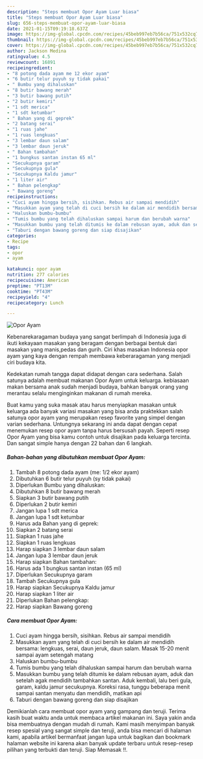 ```yaml
---
description: "Steps membuat Opor Ayam Luar biasa"
title: "Steps membuat Opor Ayam Luar biasa"
slug: 656-steps-membuat-opor-ayam-luar-biasa
date: 2021-01-15T09:19:18.637Z
image: https://img-global.cpcdn.com/recipes/45beb997eb7b56ca/751x532cq70/opor-ayam-foto-resep-utama.jpg
thumbnail: https://img-global.cpcdn.com/recipes/45beb997eb7b56ca/751x532cq70/opor-ayam-foto-resep-utama.jpg
cover: https://img-global.cpcdn.com/recipes/45beb997eb7b56ca/751x532cq70/opor-ayam-foto-resep-utama.jpg
author: Jackson Medina
ratingvalue: 4.5
reviewcount: 16891
recipeingredient:
- "8 potong dada ayam me 12 ekor ayam"
- "6 butir telur puyuh sy tidak pakai"
- " Bumbu yang dihaluskan"
- "8 butir bawang merah"
- "3 butir bawang putih"
- "2 butir kemiri"
- "1 sdt merica"
- "1 sdt ketumbar"
- " Bahan yang di geprek"
- "2 batang serai"
- "1 ruas jahe"
- "1 ruas lengkuas"
- "3 lembar daun salam"
- "3 lembar daun jeruk"
- " Bahan tambahan"
- "1 bungkus santan instan 65 ml"
- "Secukupnya garam"
- "Secukupnya gula"
- "Secukupnya Kaldu jamur"
- "1 liter air"
- " Bahan pelengkap"
- " Bawang goreng"
recipeinstructions:
- "Cuci ayam hingga bersih, sisihkan. Rebus air sampai mendidih"
- "Masukkan ayam yang telah di cuci bersih ke dalam air mendidih bersama: lengkuas, serai, daun jeruk, daun salam. Masak 15-20 menit sampai ayam setengah matang"
- "Haluskan bumbu-bumbu"
- "Tumis bumbu yang telah dihaluskan sampai harum dan berubah warna"
- "Masukkan bumbu yang telah ditumis ke dalam rebusan ayam, aduk dan setelah agak mendidih tambahkan santan. Aduk kembali, lalu beri gula, garam, kaldu jamur secukupnya. Koreksi rasa, tunggu beberapa menit sampai santan menyatu dan mendidih, matikan api"
- "Taburi dengan bawang goreng dan siap disajikan"
categories:
- Recipe
tags:
- opor
- ayam

katakunci: opor ayam 
nutrition: 277 calories
recipecuisine: American
preptime: "PT13M"
cooktime: "PT43M"
recipeyield: "4"
recipecategory: Lunch

---
```



![Opor Ayam](https://img-global.cpcdn.com/recipes/45beb997eb7b56ca/751x532cq70/opor-ayam-foto-resep-utama.jpg)

Kebenarekaragaman budaya yang sangat berlimpah di Indonesia juga di ikuti kekayaan masakan yang beragam dengan berbagai bentuk dari masakan yang manis,pedas dan gurih. Ciri khas masakan Indonesia opor ayam yang kaya dengan rempah membawa keberaragaman yang menjadi ciri budaya kita.




Kedekatan rumah tangga dapat didapat dengan cara sederhana. Salah satunya adalah membuat makanan Opor Ayam untuk keluarga. kebiasaan makan bersama anak sudah menjadi budaya, bahkan banyak orang yang merantau selalu menginginkan makanan di rumah mereka.

Buat kamu yang suka masak atau harus menyiapkan masakan untuk keluarga ada banyak variasi masakan yang bisa anda praktekkan salah satunya opor ayam yang merupakan resep favorite yang simpel dengan varian sederhana. Untungnya sekarang ini anda dapat dengan cepat menemukan resep opor ayam tanpa harus bersusah payah.
Seperti resep Opor Ayam yang bisa kamu contoh untuk disajikan pada keluarga tercinta. Dan sangat simple hanya dengan 22 bahan dan 6 langkah.


<!--inarticleads1-->

##### Bahan-bahan yang dibutuhkan membuat Opor Ayam:

1. Tambah 8 potong dada ayam (me: 1/2 ekor ayam)
1. Dibutuhkan 6 butir telur puyuh (sy tidak pakai)
1. Diperlukan  Bumbu yang dihaluskan:
1. Dibutuhkan 8 butir bawang merah
1. Siapkan 3 butir bawang putih
1. Diperlukan 2 butir kemiri
1. Jangan lupa 1 sdt merica
1. Jangan lupa 1 sdt ketumbar
1. Harus ada  Bahan yang di geprek:
1. Siapkan 2 batang serai
1. Siapkan 1 ruas jahe
1. Siapkan 1 ruas lengkuas
1. Harap siapkan 3 lembar daun salam
1. Jangan lupa 3 lembar daun jeruk
1. Harap siapkan  Bahan tambahan:
1. Harus ada 1 bungkus santan instan (65 ml)
1. Diperlukan Secukupnya garam
1. Tambah Secukupnya gula
1. Harap siapkan Secukupnya Kaldu jamur
1. Harap siapkan 1 liter air
1. Diperlukan  Bahan pelengkap:
1. Harap siapkan  Bawang goreng




<!--inarticleads2-->

##### Cara membuat  Opor Ayam:

1. Cuci ayam hingga bersih, sisihkan. Rebus air sampai mendidih
1. Masukkan ayam yang telah di cuci bersih ke dalam air mendidih bersama: lengkuas, serai, daun jeruk, daun salam. Masak 15-20 menit sampai ayam setengah matang
1. Haluskan bumbu-bumbu
1. Tumis bumbu yang telah dihaluskan sampai harum dan berubah warna
1. Masukkan bumbu yang telah ditumis ke dalam rebusan ayam, aduk dan setelah agak mendidih tambahkan santan. Aduk kembali, lalu beri gula, garam, kaldu jamur secukupnya. Koreksi rasa, tunggu beberapa menit sampai santan menyatu dan mendidih, matikan api
1. Taburi dengan bawang goreng dan siap disajikan




Demikianlah cara membuat opor ayam yang gampang dan teruji. Terima kasih buat waktu anda untuk membaca artikel makanan ini. Saya yakin anda bisa membuatnya dengan mudah di rumah. Kami masih menyimpan banyak resep spesial yang sangat simple dan teruji, anda bisa mencari di halaman kami, apabila artikel bermanfaat jangan lupa untuk bagikan dan bookmark halaman website ini karena akan banyak update terbaru untuk resep-resep pilihan yang terbukti dan teruji. Siap Memasak !!. 
